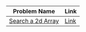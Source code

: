 | Problem Name | Link |
|--------------|------|
| [Search a 2d Array](https://leetcode.com/problems/search-a-2d-matrix/description/) | [Link](./Search%20a%202d%20Array/README.md)